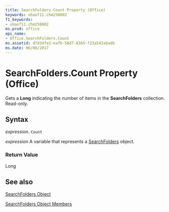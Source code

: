 ```yaml
---
title: SearchFolders.Count Property (Office)
keywords: vbaof11.chm258002
f1_keywords:
- vbaof11.chm258002
ms.prod: office
api_name:
- Office.SearchFolders.Count
ms.assetid: d7d34fe2-eafb-58d7-83b5-f23a542abadb
ms.date: 06/08/2017
---
```



# SearchFolders.Count Property (Office)

Gets a  **Long** indicating the number of items in the **SearchFolders** collection. Read-only.


## Syntax

 _expression_. `Count`

 _expression_ A variable that represents a [SearchFolders](./Office.SearchFolders.md) object.


### Return Value

Long


## See also


[SearchFolders Object](Office.SearchFolders.md)



[SearchFolders Object Members](./overview/searchfolders-members-office.md)

